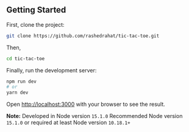 ## Getting Started

First, clone the project:

```bash
git clone https://github.com/rashedrahat/tic-tac-toe.git
```

Then,
```bash
cd tic-tac-toe
```

Finally, run the development server:

```bash
npm run dev
# or
yarn dev
```

Open [http://localhost:3000](http://localhost:3000) with your browser to see the result.

**Note:** Developed in Node version `15.1.0` Recommended Node version `15.1.0` or required at least Node version `10.18.1+`
